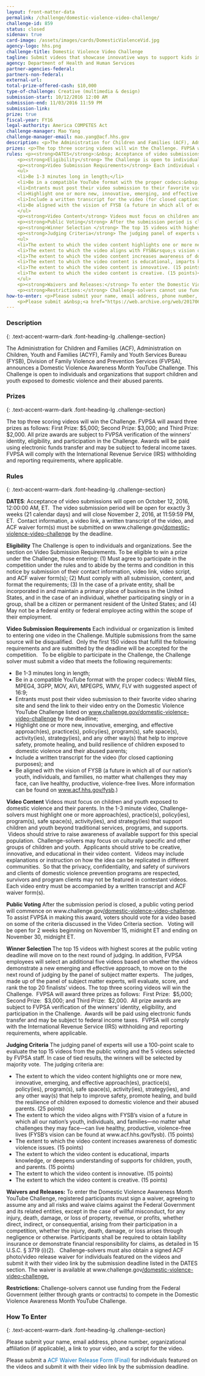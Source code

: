 ```yaml
---
layout: front-matter-data
permalink: /challenge/domestic-violence-video-challenge/
challenge-id: 859
status: closed
sidenav: true
card-image: /assets/images/cards/DomesticViolenceVid.jpg
agency-logo: hhs.png
challenge-title: Domestic Violence Video Challenge
tagline: Submit videos that showcase innovative ways to support kids impacted by domestic violence
agency: Department of Health and Human Services
partner-agencies-federal: 
partners-non-federal: 
external-url:
total-prize-offered-cash: $10,000
type-of-challenge: Creative (multimedia & design)
submission-start: 10/12/2016 12:00 AM
submission-end: 11/03/2016 11:59 PM
submission-link:  
prize: true
fiscal-year: FY16
legal-authority: America COMPETES Act
challenge-manager: Mao Yang
challenge-manager-email: mao.yang@acf.hhs.gov
description: <p>The Administration for Children and Families (ACF), Administration on Children, Youth and Families (ACYF), Family and Youth Services Bureau (FYSB), Division of Family Violence and Prevention Services (FVPSA), announces a Domestic Violence Awareness Month YouTube Challenge. This Challenge is open to individuals and organizations that support children and youth exposed to domestic violence and their abused parents.</p>
prizes: <p>The top three scoring videos will win the Challenge. FVPSA will award three prizes as follows:&nbsp; First Prize:&nbsp; $5,000; Second Prize:&nbsp; $3,000; and Third Prize:&nbsp; $2,000. All prize awards are subject to FVPSA verification of the winners’ identity, eligibility, and participation in the Challenge. Awards will be paid using electronic funds transfer and may be subject to federal income taxes. FVPSA will comply with the International Revenue Service (IRS) withholding and reporting requirements, where applicable.</p>
rules: <p><strong>DATES</strong>:&nbsp; Acceptance of video submissions will open on October 12, 2016, 12:00:00 AM, ET. &nbsp;The video submission period will be open for exactly 3 weeks (21 calendar days) and will close November 2, 2016, at 11:59:59 PM, ET.&nbsp;&nbsp;Contact information, a video link, a written transcript of the video, and ACF waiver form(s)&nbsp;must be submitted on www.challenge.gov<u>/domestic-violence-video-challenge</u> by the deadline.</p>
    <p><strong>Eligibility</strong> The Challenge is open to individuals and organizations. See the section on Video Submission Requirements. To be eligible to win a prize under the Challenge, those entering:&nbsp; (1) Must&nbsp;agree&nbsp;to participate in the competition under the rules and to abide by the terms and condition&nbsp;in this notice by submission of their contact information, video link,&nbsp;video script, and ACF waiver form(s); (2) Must comply with all submission, content, and format the requirements; (3) In the case of a private entity, shall be incorporated in and maintain a primary place of business in the United States, and in the case of an individual, whether participating singly or in a group, shall be a citizen or permanent resident of the United States; and (4) May not be a federal entity or federal employee acting within the scope of their employment.</p>
    <p><strong>Video Submission Requirements</strong> Each individual or organization is limited to entering one video in the Challenge. Multiple submissions from the same source will be disqualified. &nbsp;Only the first 150 videos that fulfill the following requirements and are submitted by the deadline will be accepted for the competition. &nbsp; To be eligible to participate in the Challenge, the Challenge solver must submit a video that meets the following requirements:</p>
    <ul>
    <li>Be 1-3 minutes long in length;</li>
    <li>Be in a compatible YouTube format with the proper codecs:&nbsp; WebM files, MPEG4, 3GPP, MOV, AVI, MPEGPS, WMV, FLV with suggested aspect of 16:9;</li>
    <li>Entrants must post their video submission to their favorite video sharing site and send the link to their video entry on the Domestic Violence YouTube Challenge listed on <a href="http://www.challenge.gov/domestic-violence-video-challenge">www.challenge.gov/domestic-violence-video-challenge</a> by the deadline;</li>
    <li>Highlight one or more new, innovative, emerging, and effective approach(es), practice(s), policy(ies), program(s), safe space(s), activity(ies), strategy(ies), and any other way(s) that help to improve safety, promote healing, and build resilience of children exposed to domestic violence and their abused parents;</li>
    <li>Include a written transcript for the video (for closed captioning purposes); and</li>
    <li>Be aligned with the vision of FYSB (a future in which all of our nation&rsquo;s youth, individuals, and families, no matter what challenges they may face, can live healthy, productive, violence-free lives. More information can be found on <a href="http://www.acf.hhs.gov/fysb">www.acf.hhs.gov/fysb</a>.)</li>
    </ul>
    <p><strong>Video Content</strong> Videos must focus on children and youth exposed to domestic violence and their parents. In the 1-3 minute video, Challenge-solvers must highlight one or more approach(es), practice(s), policy(ies), program(s), safe space(s), activity(ies), and strategy(ies) that support children and youth beyond traditional services, programs, and supports. &nbsp;Videos should strive to raise awareness of available support for this special population. &nbsp;Challenge-solvers may focus on culturally specific and other groups of children and youth. &nbsp;Applicants should strive to be creative, innovative, and educational in their video content. &nbsp;Videos may include explanations or instruction on how the idea can be replicated in different communities. &nbsp;So that the privacy, confidentiality, and safety of survivors and clients of domestic violence prevention programs are respected, survivors and program clients may not be featured in contestant videos. &nbsp; Each video entry must be accompanied by a written transcript and ACF waiver form(s).</p>
    <p><strong>Public Voting</strong> After the submission period is closed, a public voting period will commence on www.challenge.gov<u>/domestic-violence-video-challenge</u>. To assist FVPSA in making this award, voters should vote for a video based on some of the criteria discussed in the Video Criteria section. &nbsp; Voting will be open for 2 weeks beginning on November 15, midnight ET and ending on November 30, midnight ET.</p>
    <p><strong>Winner Selection </strong> The top 15 videos with highest scores at the public voting deadline will move on to the next round of judging. In addition, FVPSA employees will select an additional five videos based on whether the videos demonstrate a new emerging and effective approach, to move on to the next round of judging by the panel of subject matter experts. &nbsp; The judges, made up of the panel of subject matter experts, will evaluate, score, and rank the top 20 finalists&rsquo; videos. The top three scoring videos will win the Challenge. &nbsp;FVPSA will award three prizes as follows:&nbsp; &nbsp;First Prize:&nbsp; &nbsp;$5,000; Second Prize:&nbsp; &nbsp;$3,000; and Third Prize:&nbsp; &nbsp;$2,000. &nbsp;All prize awards are subject to FVPSA verification of the winners&rsquo; identity, eligibility, and participation in the Challenge. &nbsp;Awards will be paid using electronic funds transfer and may be subject to federal income taxes. &nbsp;FVPSA will comply with the International Revenue Service (IRS) withholding and reporting requirements, where applicable.</p>
    <p><strong>Judging Criteria</strong> The judging panel of experts will use a 100-point scale to evaluate the top 15 videos from the public voting and the 5 videos selected by FVPSA staff. In case of tied results, the winners will be selected by majority vote. &nbsp;The judging criteria are:</p>
    <ul>
    <li>The extent to which the video content highlights one or more new, innovative, emerging, and effective approach(es), practice(s), policy(ies), program(s), safe space(s), activity(ies), strategy(ies), and any other way(s) that help to improve safety, promote healing, and build the resilience of children exposed to domestic violence and their abused parents. (25 points)</li>
    <li>The extent to which the video aligns with FYSB&rsquo;s vision of a future in which all our nation&rsquo;s youth, individuals, and families&mdash;no matter what challenges they may face&mdash;can live healthy, productive, violence-free lives (FYSB&rsquo;s vision can be found at www.acf.hhs.gov/fysb). (15 points)</li>
    <li>The extent to which the video content increases awareness of domestic violence issues. (15 points)</li>
    <li>The extent to which the video content is educational, imparts knowledge, or deepens understanding of supports for children, youth, and parents. (15 points)</li>
    <li>The extent to which the video content is innovative. (15 points)</li>
    <li>The extent to which the video content is creative. (15 points)</li>
    </ul>
    <p><strong>Waivers and Releases:</strong> To enter the Domestic Violence Awareness Month YouTube Challenge, registered participants must sign a waiver, agreeing to assume any and all risks and waive claims against the Federal Government and its related entities, except in the case of willful misconduct, for any injury, death, damage, or loss of property, revenue, or profits, whether direct, indirect, or consequential, arising from their participation in a competition, whether the injury, death, damage, or loss arises through negligence or otherwise. Participants shall be required to obtain liability insurance or demonstrate financial responsibility for claims, as detailed in 15 U.S.C. &sect; 3719 (i)(2). &nbsp; Challenge-solvers must also obtain a signed ACF photo/video release waiver for individuals featured on the videos and submit it with their video link by the submission deadline listed in the DATES section. The waiver is available at www.challenge.gov<u>/domestic-violence-video-challenge.</u></p>
    <p><strong>Restrictions:</strong> Challenge-solvers cannot use funding from the Federal Government (either through grants or contracts) to compete in the Domestic Violence Awareness Month YouTube Challenge.</p>
how-to-enter: <p>Please submit your name, email address, phone number, organizational affiliation (if applicable), a link to your video, and a script for the video.</p>
    <p>Please submit a&nbsp;<a href="https://web.archive.org/web/20170609145312/https://s3.amazonaws.com/challenge-gov/wp-content/uploads/2016/09/ACF-Waiver-Release-Form-Final.pdf">ACF Waiver Release Form (Final)</a>&nbsp;for individuals featured on the videos and submit it with their video link by the submission deadline.</p>
---
```




<!-- Description start -->
### Description
{: .text-accent-warm-dark .font-heading-lg .challenge-section}
<p>The Administration for Children and Families (ACF), Administration on Children, Youth and Families (ACYF), Family and Youth Services Bureau (FYSB), Division of Family Violence and Prevention Services (FVPSA), announces a Domestic Violence Awareness Month YouTube Challenge. This Challenge is open to individuals and organizations that support children and youth exposed to domestic violence and their abused parents.</p>

<!-- Prizes start -->
### Prizes
{: .text-accent-warm-dark .font-heading-lg .challenge-section}

The top three scoring videos will win the Challenge. FVPSA will award three prizes as follows: First Prize: $5,000; Second Prize: $3,000; and Third Prize: $2,000. All prize awards are subject to FVPSA verification of the winners’ identity, eligibility, and participation in the Challenge. Awards will be paid using electronic funds transfer and may be subject to federal income taxes. FVPSA will comply with the International Revenue Service (IRS) withholding and reporting requirements, where applicable.

<!-- Rules start -->
### Rules 
{: .text-accent-warm-dark .font-heading-lg .challenge-section}
<p><strong>DATES</strong>: Acceptance of video submissions will open on October 12, 2016, 12:00:00 AM, ET. &nbsp;The video submission period will be open for exactly 3 weeks (21 calendar days) and will close November 2, 2016, at 11:59:59 PM, ET.&nbsp;&nbsp;Contact information, a video link, a written transcript of the video, and ACF waiver form(s)&nbsp;must be submitted on www.challenge.gov<u>/domestic-violence-video-challenge</u> by the deadline.</p>
<p><strong>Eligibility</strong> The Challenge is open to individuals and organizations. See the section on Video Submission Requirements. To be eligible to win a prize under the Challenge, those entering: (1) Must&nbsp;agree&nbsp;to participate in the competition under the rules and to abide by the terms and condition&nbsp;in this notice by submission of their contact information, video link,&nbsp;video script, and ACF waiver form(s); (2) Must comply with all submission, content, and format the requirements; (3) In the case of a private entity, shall be incorporated in and maintain a primary place of business in the United States, and in the case of an individual, whether participating singly or in a group, shall be a citizen or permanent resident of the United States; and (4) May not be a federal entity or federal employee acting within the scope of their employment.</p>
<p><strong>Video Submission Requirements</strong> Each individual or organization is limited to entering one video in the Challenge. Multiple submissions from the same source will be disqualified. &nbsp;Only the first 150 videos that fulfill the following requirements and are submitted by the deadline will be accepted for the competition. &nbsp; To be eligible to participate in the Challenge, the Challenge solver must submit a video that meets the following requirements:</p>
<ul>
<li>Be 1-3 minutes long in length;</li>
<li>Be in a compatible YouTube format with the proper codecs: WebM files, MPEG4, 3GPP, MOV, AVI, MPEGPS, WMV, FLV with suggested aspect of 16:9;</li>
<li>Entrants must post their video submission to their favorite video sharing site and send the link to their video entry on the Domestic Violence YouTube Challenge listed on <a href="http://www.challenge.gov/domestic-violence-video-challenge">www.challenge.gov/domestic-violence-video-challenge</a> by the deadline;</li>
<li>Highlight one or more new, innovative, emerging, and effective approach(es), practice(s), policy(ies), program(s), safe space(s), activity(ies), strategy(ies), and any other way(s) that help to improve safety, promote healing, and build resilience of children exposed to domestic violence and their abused parents;</li>
<li>Include a written transcript for the video (for closed captioning purposes); and</li>
<li>Be aligned with the vision of FYSB (a future in which all of our nation&rsquo;s youth, individuals, and families, no matter what challenges they may face, can live healthy, productive, violence-free lives. More information can be found on <a href="http://www.acf.hhs.gov/fysb">www.acf.hhs.gov/fysb</a>.)</li>
</ul>
<p><strong>Video Content</strong> Videos must focus on children and youth exposed to domestic violence and their parents. In the 1-3 minute video, Challenge-solvers must highlight one or more approach(es), practice(s), policy(ies), program(s), safe space(s), activity(ies), and strategy(ies) that support children and youth beyond traditional services, programs, and supports. &nbsp;Videos should strive to raise awareness of available support for this special population. &nbsp;Challenge-solvers may focus on culturally specific and other groups of children and youth. &nbsp;Applicants should strive to be creative, innovative, and educational in their video content. &nbsp;Videos may include explanations or instruction on how the idea can be replicated in different communities. &nbsp;So that the privacy, confidentiality, and safety of survivors and clients of domestic violence prevention programs are respected, survivors and program clients may not be featured in contestant videos. &nbsp; Each video entry must be accompanied by a written transcript and ACF waiver form(s).</p>
<p><strong>Public Voting</strong> After the submission period is closed, a public voting period will commence on www.challenge.gov<u>/domestic-violence-video-challenge</u>. To assist FVPSA in making this award, voters should vote for a video based on some of the criteria discussed in the Video Criteria section. &nbsp; Voting will be open for 2 weeks beginning on November 15, midnight ET and ending on November 30, midnight ET.</p>
<p><strong>Winner Selection </strong> The top 15 videos with highest scores at the public voting deadline will move on to the next round of judging. In addition, FVPSA employees will select an additional five videos based on whether the videos demonstrate a new emerging and effective approach, to move on to the next round of judging by the panel of subject matter experts. &nbsp; The judges, made up of the panel of subject matter experts, will evaluate, score, and rank the top 20 finalists&rsquo; videos. The top three scoring videos will win the Challenge. &nbsp;FVPSA will award three prizes as follows: &nbsp;First Prize: &nbsp;$5,000; Second Prize: &nbsp;$3,000; and Third Prize: &nbsp;$2,000. &nbsp;All prize awards are subject to FVPSA verification of the winners&rsquo; identity, eligibility, and participation in the Challenge. &nbsp;Awards will be paid using electronic funds transfer and may be subject to federal income taxes. &nbsp;FVPSA will comply with the International Revenue Service (IRS) withholding and reporting requirements, where applicable.</p>
<p><strong>Judging Criteria</strong> The judging panel of experts will use a 100-point scale to evaluate the top 15 videos from the public voting and the 5 videos selected by FVPSA staff. In case of tied results, the winners will be selected by majority vote. &nbsp;The judging criteria are:</p>
<ul>
<li>The extent to which the video content highlights one or more new, innovative, emerging, and effective approach(es), practice(s), policy(ies), program(s), safe space(s), activity(ies), strategy(ies), and any other way(s) that help to improve safety, promote healing, and build the resilience of children exposed to domestic violence and their abused parents. (25 points)</li>
<li>The extent to which the video aligns with FYSB&rsquo;s vision of a future in which all our nation&rsquo;s youth, individuals, and families&mdash;no matter what challenges they may face&mdash;can live healthy, productive, violence-free lives (FYSB&rsquo;s vision can be found at www.acf.hhs.gov/fysb). (15 points)</li>
<li>The extent to which the video content increases awareness of domestic violence issues. (15 points)</li>
<li>The extent to which the video content is educational, imparts knowledge, or deepens understanding of supports for children, youth, and parents. (15 points)</li>
<li>The extent to which the video content is innovative. (15 points)</li>
<li>The extent to which the video content is creative. (15 points)</li>
</ul>
<p><strong>Waivers and Releases:</strong> To enter the Domestic Violence Awareness Month YouTube Challenge, registered participants must sign a waiver, agreeing to assume any and all risks and waive claims against the Federal Government and its related entities, except in the case of willful misconduct, for any injury, death, damage, or loss of property, revenue, or profits, whether direct, indirect, or consequential, arising from their participation in a competition, whether the injury, death, damage, or loss arises through negligence or otherwise. Participants shall be required to obtain liability insurance or demonstrate financial responsibility for claims, as detailed in 15 U.S.C. &sect; 3719 (i)(2). &nbsp; Challenge-solvers must also obtain a signed ACF photo/video release waiver for individuals featured on the videos and submit it with their video link by the submission deadline listed in the DATES section. The waiver is available at www.challenge.gov<u>/domestic-violence-video-challenge.</u></p>
<p><strong>Restrictions:</strong> Challenge-solvers cannot use funding from the Federal Government (either through grants or contracts) to compete in the Domestic Violence Awareness Month YouTube Challenge.</p>

<!--  How To Enter start -->
### How To Enter
{: .text-accent-warm-dark .font-heading-lg .challenge-section}

<p>Please submit your name, email address, phone number, organizational affiliation (if applicable), a link to your video, and a script for the video.</p>
<p>Please submit a&nbsp;<a style="box-sizing: border-box; background-color: transparent; color: #0071bc; text-decoration-line: none;" href="https://web.archive.org/web/20170609145312/https://s3.amazonaws.com/challenge-gov/wp-content/uploads/2016/09/ACF-Waiver-Release-Form-Final.pdf">ACF Waiver Release Form (Final)</a>&nbsp;for individuals featured on the videos and submit it with their video link by the submission deadline.</p>
